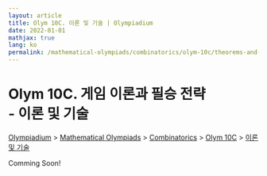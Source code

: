 ```yaml
---
layout: article
title: Olym 10C. 이론 및 기술 | Olympiadium
date: 2022-01-01
mathjax: true
lang: ko
permalink: /mathematical-olympiads/combinatorics/olym-10c/theorems-and-techniques/
---
```

# Olym 10C. 게임 이론과 필승 전략 <br> <ssup> - 이론 및 기술</ssup>

<a href="{{ site.homeurl }}">Olympiadium</a> > <a href="{{ site.homeurl }}mathematical-olympiads/">Mathematical Olympiads</a> > <a href="{{ site.homeurl }}mathematical-olympiads/combinatorics/">Combinatorics</a> > <a href="{{ site.homeurl }}mathematical-olympiads/combinatorics/olym-10c/">Olym 10C</a> > <a href="{{ site.homeurl }}mathematical-olympiads/combinatorics/olym-10c/theorems-and-techniques/">이론 및 기술</a>

Comming Soon!
